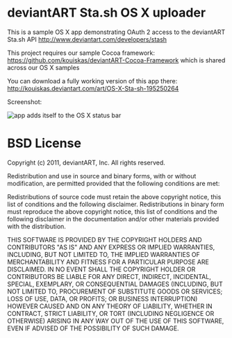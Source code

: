 deviantART Sta.sh OS X uploader
===============================

This is a sample OS X app demonstrating OAuth 2 access to the deviantART Sta.sh API http://www.deviantart.com/developers/stash

This project requires our sample Cocoa framework: https://github.com/kouiskas/deviantART-Cocoa-Framework which is shared across our OS X samples

You can download a fully working version of this app there: http://kouiskas.deviantart.com/art/OS-X-Sta-sh-195250264

Screenshot:

![app adds itself to the OS X status bar](http://st.deviantart.net/kouiskas/os_x_app_screenshot.png)

BSD License
===========

Copyright (c) 2011, deviantART, Inc. All rights reserved.

Redistribution and use in source and binary forms, with or without modification, are permitted provided that the following conditions are met:

Redistributions of source code must retain the above copyright notice, this list of conditions and the following disclaimer. Redistributions in binary form must reproduce the above copyright notice, this list of conditions and the following disclaimer in the documentation and/or other materials provided with the distribution.

THIS SOFTWARE IS PROVIDED BY THE COPYRIGHT HOLDERS AND CONTRIBUTORS "AS IS" AND ANY EXPRESS OR IMPLIED WARRANTIES, INCLUDING, BUT NOT LIMITED TO, THE IMPLIED WARRANTIES OF MERCHANTABILITY AND FITNESS FOR A PARTICULAR PURPOSE ARE DISCLAIMED. IN NO EVENT SHALL THE COPYRIGHT HOLDER OR CONTRIBUTORS BE LIABLE FOR ANY DIRECT, INDIRECT, INCIDENTAL, SPECIAL, EXEMPLARY, OR CONSEQUENTIAL DAMAGES (INCLUDING, BUT NOT LIMITED TO, PROCUREMENT OF SUBSTITUTE GOODS OR SERVICES; LOSS OF USE, DATA, OR PROFITS; OR BUSINESS INTERRUPTION) HOWEVER CAUSED AND ON ANY THEORY OF LIABILITY, WHETHER IN CONTRACT, STRICT LIABILITY, OR TORT (INCLUDING NEGLIGENCE OR OTHERWISE) ARISING IN ANY WAY OUT OF THE USE OF THIS SOFTWARE, EVEN IF ADVISED OF THE POSSIBILITY OF SUCH DAMAGE.
